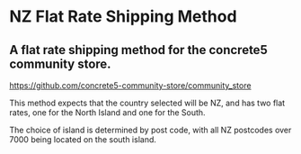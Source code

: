 # NZ Flat Rate Shipping Method #
## A flat rate shipping method for the concrete5 community store. ##
https://github.com/concrete5-community-store/community_store

This method expects that the country selected will be NZ, and has two flat rates,
one for the North Island and one for the South.

The choice of island is determined by post code, with all NZ postcodes over 7000
being located on the south island.
